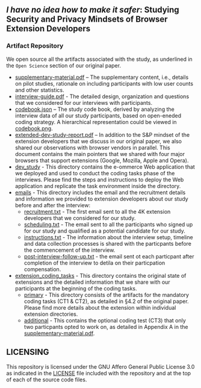 ## _I have no idea how to make it safer_: Studying Security and Privacy Mindsets of Browser Extension Developers

### Artifact Repository
We open source all the artifacts associated with the study, as underlined in the ``Open Science`` section of our original paper.
- [supplementary-material.pdf](./supplementary-material.pdf) – The supplementary content, i.e., details on pilot studies, rationale on including participants with low user counts and other statistics.
- [interview-guide.pdf](./interview-guide.pdf) - The detailed design, organization and questions that we considered for our interviews with participants.
- [codebook.json](./codebook.json) – The study code book, derived by analyzing the interview data of all our study participants, based on open-eneded coding strategy. A hierarchical representation could be viewed in [codebook.png](./codebook.png).
- [extended-dev-study-report.pdf](./extended-dev-study-report.pdf) – In addition to the S&P mindset of the extension developers that we discuss in our original paper, we also shared our observations with browser vendors in parallel. This document contains the main pointers that we shared with four major browsers that support extensions (Google, Mozilla, Apple and Opera).
- [dev_study](./dev_study) - This directory contains the e-ommerce Web application that we deployed and used to conduct the coding tasks phase of the interviews. Please find the steps and instructions to deploy the Web application and replicate the task environment inside the directory.
- [emails](./emails) - This directory includes the email and the recruitment details and information we provided to extension developers about our study before and after the interview:
    * [recruitment.txt](./emails/recruitment.txt) - The first email sent to all the 4K extension developers that we considered for our study.
    * [scheduling.txt](./emails/scheduling.txt) - The email sent to all the participants who signed up for our study and qualified as a potential candidate for our study.
    * [instructions.txt](./emails/instructions.txt) - The information about the interview setup, timeline and data collection processes is shared with the particpants before the commencement of the interview.
    * [post-interview-follow-up.txt](./emails/post-interview-follow-up.txt) - the email sent ot each particpant after completion of the interview to detila on their particpation compensation.
- [extension_coding_tasks](./extension_coding_tasks) - This directory contains the original state of extensions and the detailed information that we share with our participants at the beginning of the coding tasks.
    * [primary](./extension_coding_tasks/primary/) - This directory consists of the artifacts for the mandatory coding tasks (CT1 & CT2), as detailed in §4.2 of the original paper. Please find more details about the extension within individual extension directories.
    * [additional](./extension_coding_tasks/additional/) - This contains the optional coding test (CT3) that only two particpants opted to work on, as detailed in Appendix A in the [supplementary-material.pdf](./supplementary-material.pdf).

## LICENSING
This repository is licensed under the GNU Affero General Public License 3.0 as indicated in the [LICENSE](./LICENSE) file included with the repository and at the top of each of the source code files.